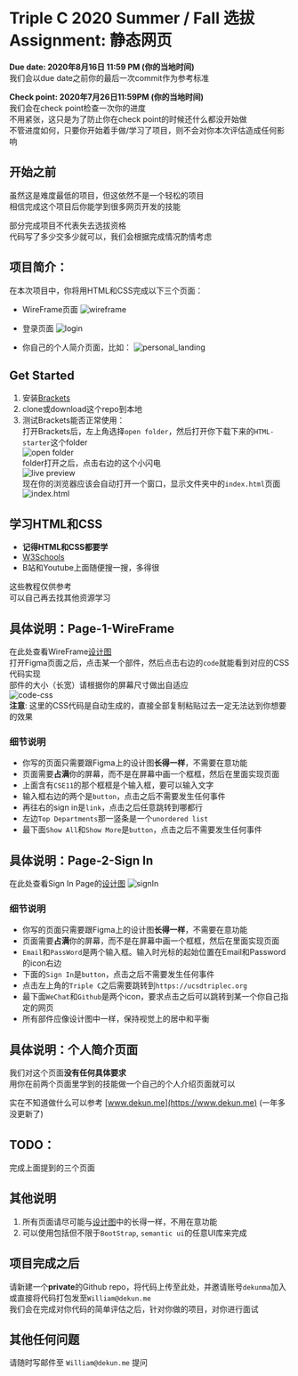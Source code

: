 # Triple C 2020 Summer / Fall 选拔 Assignment: 静态网页

**Due date: 2020年8月16日 11:59 PM (你的当地时间)**  
我们会以due date之前你的最后一次commit作为参考标准

**Check point: 2020年7月26日11:59PM (你的当地时间)**  
我们会在check point检查一次你的进度  
不用紧张，这只是为了防止你在check point的时候还什么都没开始做  
不管进度如何，只要你开始着手做/学习了项目，则不会对你本次评估造成任何影响

## 开始之前
虽然这是难度最低的项目，但这依然不是一个轻松的项目  
相信完成这个项目后你能学到很多网页开发的技能  
    
部分完成项目不代表失去选拔资格  
代码写了多少交多少就可以，我们会根据完成情况酌情考虑

## 项目简介：
在本次项目中，你将用HTML和CSS完成以下三个页面：  
- WireFrame页面
![wireframe](./images/pic1.png)  
  
- 登录页面
![login](./images/pic2.png)

- 你自己的个人简介页面，比如：
![personal_landing](./images/pic3.png)

## Get Started
1. 安装[Brackets](http://brackets.io/)  
2. clone或download这个repo到本地
3. 测试Brackets能否正常使用：  
   打开Brackets后，左上角选择```open folder```，然后打开你下载下来的```HTML-starter```这个folder  
   ![open folder](./images/pic4.png)  
   folder打开之后，点击右边的这个小闪电  
   ![live preview](./images/pic5.png)  
   现在你的浏览器应该会自动打开一个窗口，显示文件夹中的```index.html```页面
   ![index.html](./images/pic6.png)

## 学习HTML和CSS
- **记得HTML和CSS都要学**
- [W3Schools](https://www.w3schools.com/html/default.asp)
- B站和Youtube上面随便搜一搜，多得很

这些教程仅供参考  
可以自己再去找其他资源学习


## 具体说明：Page-1-WireFrame
在此处查看WireFrame[设计图](https://www.figma.com/file/x2din21LcGqaP7zYyShSzN/TripleC_Summer20_HTML?node-id=0%3A1)  
打开Figma页面之后，点击某一个部件，然后点击右边的```code```就能看到对应的CSS代码实现  
部件的大小（长宽）请根据你的屏幕尺寸做出自适应  
![code-css](./images/pic7.png)  
**注意**: 这里的CSS代码是自动生成的，直接全部复制粘贴过去一定无法达到你想要的效果

### 细节说明
- 你写的页面只需要跟Figma上的设计图**长得一样**，不需要在意功能  
- 页面需要**占满**你的屏幕，而不是在屏幕中画一个框框，然后在里面实现页面
- 上面含有```CSE11```的那个框框是个输入框，要可以输入文字  
- 输入框右边的两个是```button```，点击之后不需要发生任何事件
- 再往右的sign in是```link```，点击之后任意跳转到哪都行
- 左边```Top Departments```那一竖条是一个```unordered list```
- 最下面```Show All```和```Show More```是```button```，点击之后不需要发生任何事件

## 具体说明：Page-2-Sign In
在此处查看Sign In Page的[设计图](https://www.figma.com/file/x2din21LcGqaP7zYyShSzN/TripleC_Summer20_HTML?node-id=0%3A1) 
![signIn](./images/pic8.png) 

### 细节说明
- 你写的页面只需要跟Figma上的设计图**长得一样**，不需要在意功能  
- 页面需要**占满**你的屏幕，而不是在屏幕中画一个框框，然后在里面实现页面
- ```Email```和```PassWord```是两个输入框。输入时光标的起始位置在Email和Password的icon右边
- 下面的```Sign In```是```button```，点击之后不需要发生任何事件
- 点击左上角的```Triple C```之后需要跳转到```https://ucsdtriplec.org```
- 最下面```WeChat```和```Github```是两个icon，要求点击之后可以跳转到某一个你自己指定的网页
- 所有部件应像设计图中一样，保持视觉上的居中和平衡

## 具体说明：个人简介页面
我们对这个页面**没有任何具体要求**  
用你在前两个页面里学到的技能做一个自己的个人介绍页面就可以  
  
实在不知道做什么可以参考 [www.dekun.me](https://www.dekun.me) (一年多没更新了)

## TODO：
完成上面提到的三个页面

## 其他说明
1. 所有页面请尽可能与[设计图](https://www.figma.com/file/x2din21LcGqaP7zYyShSzN/TripleC_Summer20_HTML?node-id=0%3A1)中的长得一样，不用在意功能  
2. 可以使用包括但不限于```BootStrap```, ```semantic ui```的任意UI库来完成


## 项目完成之后  
请新建一个**private**的Github repo，将代码上传至此处，并邀请账号```dekunma```加入   
或直接将代码打包发至```William@dekun.me```  
我们会在完成对你代码的简单评估之后，针对你做的项目，对你进行面试

## 其他任何问题
请随时写邮件至 ```William@dekun.me``` 提问
   
